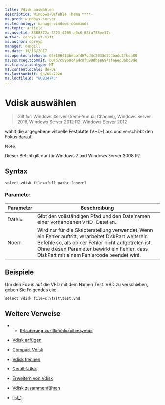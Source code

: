```yaml
---
title: Vdisk auswählen
description: Windows-Befehle Thema ****-
ms.prod: windows-server
ms.technology: manage-windows-commands
ms.topic: article
ms.assetid: 8808872a-3523-4205-a6c6-83fa738ee37a
author: coreyp-at-msft
ms.author: coreyp
manager: dongill
ms.date: 10/16/2017
ms.openlocfilehash: 65e186413bebbf467cd4c2033d274badd1fbea80
ms.sourcegitcommit: b00d7c8968c4adc8f699dbee694afe6ed36bc9de
ms.translationtype: MT
ms.contentlocale: de-DE
ms.lasthandoff: 04/08/2020
ms.locfileid: "80834743"
---
```

# <a name="select-vdisk"></a>Vdisk auswählen

>Gilt für: Windows Server (Semi-Annual Channel), Windows Server 2016, Windows Server 2012 R2, Windows Server 2012

wählt die angegebene virtuelle Festplatte \(VHD-\) aus und verschiebt den Fokus darauf.  
  
> [!NOTE]  
> Dieser Befehl gilt nur für Windows 7 und Windows Server 2008 R2.  
  
## <a name="syntax"></a>Syntax  
  
```  
select vdisk file=<full path> [noerr]  
```  
  
### <a name="parameters"></a>Parameter  
  
|Parameter|Beschreibung|  
|-------|--------|  
|Datei\=<full path>|Gibt den vollständigen Pfad und den Dateinamen einer vorhandenen VHD-Datei an.|  
|Noerr|Wird nur für die Skripterstellung verwendet. Wenn ein Fehler auftritt, verarbeitet DiskPart weiterhin Befehle so, als ob der Fehler nicht aufgetreten ist. Ohne diesen Parameter bewirkt ein Fehler, dass DiskPart mit einem Fehlercode beendet wird.|  
  
## <a name="examples"></a><a name=BKMK_examples></a>Beispiele  
Um den Fokus auf die VHD mit dem Namen Test. VHD zu verschieben, geben Sie Folgendes ein:  
  
```  
select vdisk file=c:\test\test.vhd  
```  
  
## <a name="additional-references"></a>Weitere Verweise  
  
-   - [Erläuterung zur Befehlszeilensyntax](command-line-syntax-key.md)  
  
-   [Vdisk anfügen](attach-vdisk.md)  
  
-   [Compact Vdisk](compact-vdisk.md)  
  
  
  
-   [Vdisk trennen](detach-vdisk.md)  
  
-   [Detail-Vdisk](detail-vdisk.md)  
  
-   [Erweitern von Vdisk](expand-vdisk.md)  
  
-   [Vdisk zusammenführen](merge-vdisk.md)  
  
-   [list_1](list_1.md)  
  

